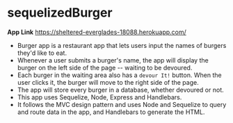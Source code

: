 # sequelizedBurger

**App Link** https://sheltered-everglades-18088.herokuapp.com/

* Burger app is a restaurant app that lets users input the names of burgers they'd like to eat.
* Whenever a user submits a burger's name, the app will display the burger on the left side of the page -- waiting to   be devoured.
* Each burger in the waiting area also has a `devour It!` button. When the user clicks it, the burger will move to      the right side of the page.
* The app will store every burger in a database, whether devoured or not.
* This app uses Sequelize, Node, Express and Handlebars. 
* It follows the MVC design pattern and uses Node and Sequelize to query and route data in the app, and Handlebars to       generate the HTML.
